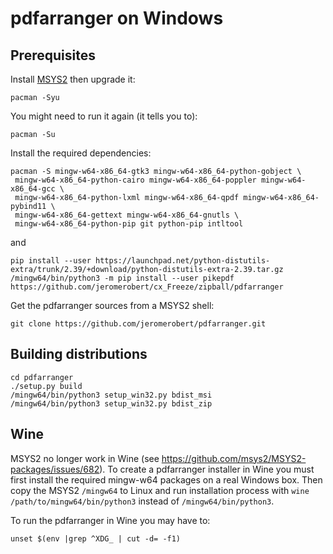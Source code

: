 # pdfarranger on Windows

## Prerequisites

Install [MSYS2](http://www.msys2.org) then upgrade it:

```
pacman -Syu
```

You might need to run it again (it tells you to):

```
pacman -Su
```

Install the required dependencies:

```
pacman -S mingw-w64-x86_64-gtk3 mingw-w64-x86_64-python-gobject \
 mingw-w64-x86_64-python-cairo mingw-w64-x86_64-poppler mingw-w64-x86_64-gcc \
 mingw-w64-x86_64-python-lxml mingw-w64-x86_64-qpdf mingw-w64-x86_64-pybind11 \
 mingw-w64-x86_64-gettext mingw-w64-x86_64-gnutls \
 mingw-w64-x86_64-python-pip git python-pip intltool
```

and

```
pip install --user https://launchpad.net/python-distutils-extra/trunk/2.39/+download/python-distutils-extra-2.39.tar.gz
/mingw64/bin/python3 -m pip install --user pikepdf https://github.com/jeromerobert/cx_Freeze/zipball/pdfarranger
```

Get the pdfarranger sources from a MSYS2 shell:

```
git clone https://github.com/jeromerobert/pdfarranger.git
```

## Building distributions

```
cd pdfarranger
./setup.py build
/mingw64/bin/python3 setup_win32.py bdist_msi
/mingw64/bin/python3 setup_win32.py bdist_zip
```

## Wine

MSYS2 no longer work in Wine (see <https://github.com/msys2/MSYS2-packages/issues/682>). To
create a pdfarranger installer in Wine you must first install the required mingw-w64 packages
on a real Windows box. Then copy the MSYS2 `/mingw64` to Linux and run installation process with
`wine /path/to/mingw64/bin/python3` instead of `/mingw64/bin/python3`.

To run the pdfarranger in Wine you may have to:

```
unset $(env |grep ^XDG_ | cut -d= -f1)
```
